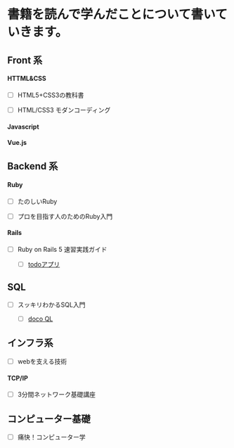 # 書籍を読んで学んだことについて書いていきます。



## Front 系

#### HTTML&CSS


- [ ] HTML5+CSS3の教科書
- [ ] HTML/CSS3 モダンコーディング



#### Javascript




#### Vue.js







## Backend 系



#### Ruby 


- [ ] たのしいRuby

- [ ] プロを目指す人のためのRuby入門

#### Rails


- [ ] Ruby on Rails 5 速習実践ガイド
  - [ ] <a href="https://github.com/sho-kasama/Todo-rails">todoアプリ</a>
  



## SQL

- [ ] スッキリわかるSQL入門
  - [ ] <a href="https://dokoql.com/">doco QL</a>




## インフラ系

- [ ] webを支える技術


#### TCP/IP

- [ ] 3分間ネットワーク基礎講座 


## コンピューター基礎

- [ ] 痛快！コンピューター学

